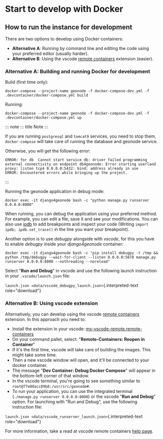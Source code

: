 # Start to develop with Docker

## How to run the instance for development

There are two options to develop using Docker containers:

-   **Alternative A**: Running by command line and editing the code using your preferred editor (usually harder).
-   **Alternative B**: Using the vscode [remote containers](https://code.visualstudio.com/docs/remote/containers) extension (easier).

### Alternative A: Building and running Docker for development

Build (first time only):

``` shell
docker-compose --project-name geonode -f docker-compose-dev.yml -f .devcontainer/docker-compose.yml build
```

Running:

``` shell
docker-compose --project-name geonode -f docker-compose-dev.yml -f .devcontainer/docker-compose.yml up
```

::: note
::: title
Note
:::

If you are running `postgresql` and `tomcat9` services, you need to stop them,
`docker-compose` will take care of running the database and geonode service.

Otherwise, you will get the following error:

``` text
ERROR: for db  Cannot start service db: driver failed programming external connectivity on endpoint db4geonode: Error starting userland proxy: listen tcp4 0.0.0.0:5432: bind: address already in use
ERROR: Encountered errors while bringing up the project.
```
:::

Running the geonode application in debug mode:

``` shell
docker exec -it django4geonode bash -c "python manage.py runserver 0.0.0.0:8000"
```

When running, you can debug the application using your preferred method.
For example, you can edit a file, save it and see your modifications.
You can also use [ipdb](https://github.com/gotcha/ipdb) to add breakpoints and inspect your code
(Writing `import ipdb; ipdb.set_trace()` in the line you want your breakpoint).

Another option is to use *debugpy* alongside with *vscode*, for this you have to enable *debugpy* inside your *django4geonode* container:

``` shell
docker exec -it django4geonode bash -c "pip install debugpy -t /tmp && python /tmp/debugpy --wait-for-client --listen 0.0.0.0:5678 manage.py runserver 0.0.0.0:8000 --nothreading --noreload"
```

Select \"**Run and Debug**\" in vscode and use the following launch instruction in your `.vscode/launch.json` file:

`launch.json <data/vscode_debugpy_launch.json>`{.interpreted-text role="download"}

### Alternative B: Using vscode extension

Alternatively, you can develop using the vscode [remote containers](https://code.visualstudio.com/docs/remote/containers) extension.
In this approach you need to:

-   Install the extension in your vscode: [ms-vscode-remote.remote-containers](https://marketplace.visualstudio.com/items?itemName=ms-vscode-remote.remote-containers)
-   On your command pallet, select: \"**Remote-Containers: Reopen in Container**\"
-   If it\'s the first time, vscode will take care of building the images. This might take some time.
-   Then a new vscode window will open, and it\'ll be connected to your docker container.
-   The message \"**Dev Container: Debug Docker Compose**\" will appear in the bottom-left corner of that window.
-   In the vscode terminal, you\'re going to see something similar to `root@77e80acc89b8:/usr/src/geonode#`.
-   To run your application, you can use the integrated terminal (`./manage.py runserver 0.0.0.0:8000`) or the vscode \"**Run and Debug**\" option.
    For launching with \"Run and Debug\", use the following instruction file:

`launch.json <data/vscode_runserver_launch.json>`{.interpreted-text role="download"}

For more information, take a read at vscode remote containers [help page](https://code.visualstudio.com/docs/remote/containers).
